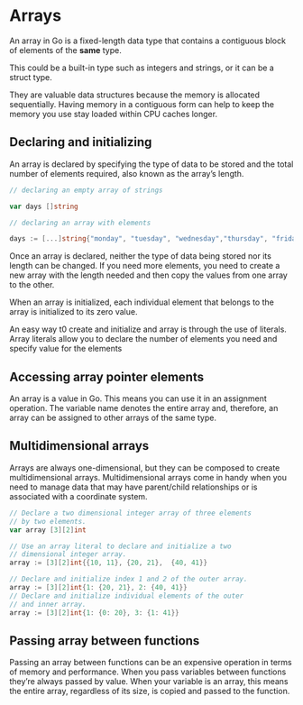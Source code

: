 # Arrays

An array in Go is a fixed-length data type that contains a contiguous block of elements of the <b>same</b> type.

This could be a built-in type such as integers and strings, or it can be a struct type.

 They are valuable data structures because the memory is allocated sequentially.
 Having memory in a contiguous form can help to keep the memory you use stay loaded within CPU caches longer.

## Declaring and initializing

An array is declared by specifying the type of data to be stored and the total number of elements required, also known as the array’s length.

```go
// declaring an empty array of strings

var days []string

// declaring an array with elements

days := [...]string{"monday", "tuesday", "wednesday","thursday", "friday","saturday", "sunday"}
```

Once an array is declared, neither the type of data being stored nor its length can be changed. If you need more elements, you need to create a new array with the length needed and then copy the values from one array to the other.

When an array is initialized, each individual element that belongs to the array is initialized to its zero value.

An easy way t0 create and initialize and array is through the use of literals. Array literals allow you to declare the number of elements you need and specify value for the elements

## Accessing array pointer elements

An array is a value in Go. This means you can use it in an assignment operation. The variable name denotes the entire array and, therefore, an array can be assigned to other arrays of the same type.

## Multidimensional arrays

Arrays are always one-dimensional, but they can be composed to create multidimensional arrays. Multidimensional arrays come in handy when you need to manage data that may have parent/child relationships or is associated with a coordinate system.

```go
// Declare a two dimensional integer array of three elements
// by two elements.
var array [3][2]int

// Use an array literal to declare and initialize a two
// dimensional integer array.
array := [3][2]int{{10, 11}, {20, 21},  {40, 41}}

// Declare and initialize index 1 and 2 of the outer array.
array := [3][2]int{1: {20, 21}, 2: {40, 41}}
// Declare and initialize individual elements of the outer
// and inner array.
array := [3][2]int{1: {0: 20}, 3: {1: 41}}
```

## Passing array between functions

Passing an array between functions can be an expensive operation in terms of memory and performance. When you pass variables between functions they’re always passed by value. When your variable is an array, this means the entire array, regardless of its size, is copied and passed to the function.
